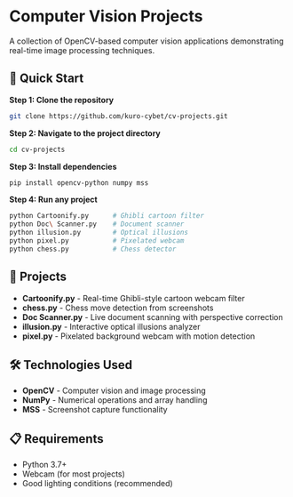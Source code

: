 # Computer Vision Projects

A collection of OpenCV-based computer vision applications demonstrating real-time image processing techniques.

## 🚀 Quick Start

**Step 1: Clone the repository**
```bash
git clone https://github.com/kuro-cybet/cv-projects.git
```

**Step 2: Navigate to the project directory**
```bash
cd cv-projects
```

**Step 3: Install dependencies**
```bash
pip install opencv-python numpy mss
```

**Step 4: Run any project**
```bash
python Cartoonify.py      # Ghibli cartoon filter
python Doc\ Scanner.py    # Document scanner
python illusion.py        # Optical illusions
python pixel.py           # Pixelated webcam
python chess.py           # Chess detector
```

## 📁 Projects

- **Cartoonify.py** - Real-time Ghibli-style cartoon webcam filter
- **chess.py** - Chess move detection from screenshots  
- **Doc Scanner.py** - Live document scanning with perspective correction
- **illusion.py** - Interactive optical illusions analyzer
- **pixel.py** - Pixelated background webcam with motion detection

## 🛠️ Technologies Used

- **OpenCV** - Computer vision and image processing
- **NumPy** - Numerical operations and array handling
- **MSS** - Screenshot capture functionality

## 📋 Requirements

- Python 3.7+
- Webcam (for most projects)
- Good lighting conditions (recommended)

